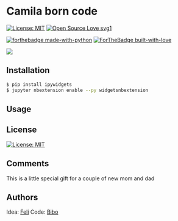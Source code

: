 # Camila born code

[![License: MIT](https://img.shields.io/badge/License-MIT-yellow.svg)](https://opensource.org/licenses/MIT) [![Open Source Love svg1](https://badges.frapsoft.com/os/v1/open-source.svg?v=103)](https://github.com/ellerbrock/open-source-badges/)
  
[![forthebadge made-with-python](http://ForTheBadge.com/images/badges/made-with-python.svg)](https://www.python.org/)
[![ForTheBadge built-with-love](http://ForTheBadge.com/images/badges/built-with-love.svg)](https://GitHub.com/brivadeneira/)

![](https://media0.giphy.com/media/GKyCgQROwWRx6g5kpm/giphy.gif?cid=790b76112ce4c9817ce9faf18b90e31b384420d42253c10e&rid=giphy.gif&ct=g)

## Installation

```sh
$ pip install ipywidgets
$ jupyter nbextension enable --py widgetsnbextension
```

## Usage

## License 
[![License: MIT](https://img.shields.io/badge/License-MIT-yellow.svg)](https://opensource.org/licenses/MIT)

## Comments
This is a little special gift for a couple of new mom and dad

## Authors
Idea: [Feli](https://twitter.com/lisax525)
Code: [Bibo](https://twitter.com/31b1ana)